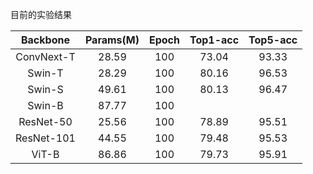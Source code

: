 目前的实验结果

|  Backbone  | Params(M) | Epoch | Top1-acc | Top5-acc |
|:----------:|:---------:|:-----:|:--------:|:--------:|
| ConvNext-T |   28.59   |  100  |  73.04   |  93.33   |
|   Swin-T   |   28.29   |  100  |  80.16   |  96.53   |
|   Swin-S   |   49.61   |  100  |  80.13   |  96.47   |
|   Swin-B   |   87.77   |  100  |          |          |
| ResNet-50  |   25.56   |  100  |  78.89   |  95.51   |
| ResNet-101 |   44.55   |  100  |  79.48   |  95.53   |
|   ViT-B    |   86.86   |  100  |  79.73   |  95.91   | 